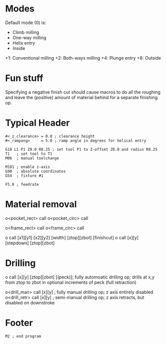 # Modes
Default mode (0) is:
- Climb milling
- One-way milling
- Helix entry
- Inside

+1: Conventional milling
+2: Both-ways milling
+4: Plunge entry
+8: Outside

# Fun stuff

Specifying a negative finish cut should cause macros to do all the roughing and leave the (positive) amount of material behind for a separate finishing op.

# Typical Header
```
#<_z_clearance> = 0.0 ; clearance height
#<_rampang>     = 5.0 ; ramp angle in degrees for helical entry

G10 L1 P1 Z0.0 R0.25 ; set tool P1 to Z-offset Z0.0 and radius R0.25
T1   ; set tool to T1
M06  ; manual toolchange

M101 ; enable z-axis
G90  ; absolute coordinates
G54  ; fixture #1

F5.0 ; feedrate
```


# Material removal

o<pocket_rect> call
o<pocket_circ> call

o<frame_rect>  call
o<frame_circ>  call

o<slot> call [x1][y1] [x2][y2] [width] [ztop][zbot] [finishcut]
o<bore> call [x][y] [stepdown] [ztop][zbot]

# Drilling

o<drill>      call [x][y] [ztop][zbot] [(peck)]; fully automoatic drilling op; drills at x,y from ztop to zbot in optional increments of peck (full retraction)

o<drill_man>  call [x][y] ; fully manual drilling op; z axis entirely disabled
o<drill_retr> call [x][y] ; semi-manual drilling op; z axis retracts, but disabled on downstroke

# Footer
```
M2 ; end program
```